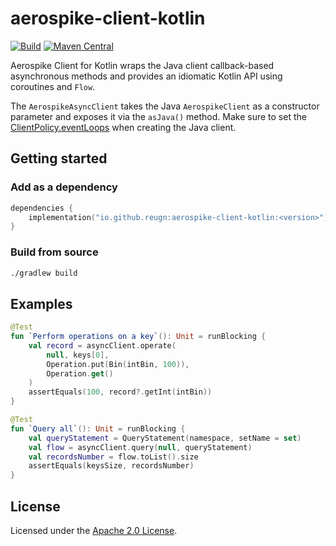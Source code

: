 # aerospike-client-kotlin
[![Build](https://github.com/reugn/aerospike-client-kotlin/actions/workflows/build.yml/badge.svg)](https://github.com/reugn/aerospike-client-kotlin/actions/workflows/build.yml)
[![Maven Central](https://maven-badges.herokuapp.com/maven-central/io.github.reugn/aerospike-client-kotlin/badge.svg)](https://maven-badges.herokuapp.com/maven-central/io.github.reugn/aerospike-client-kotlin/)

Aerospike Client for Kotlin wraps the Java client callback-based asynchronous methods and provides an idiomatic Kotlin API using coroutines and `Flow`.

The `AerospikeAsyncClient` takes the Java `AerospikeClient` as a constructor parameter and exposes it via the `asJava()` method.
Make sure to set the [ClientPolicy.eventLoops](https://docs.aerospike.com/docs/client/java/usage/async/eventloop.html) when creating the Java client.

## Getting started
### Add as a dependency
```kotlin
dependencies {
    implementation("io.github.reugn:aerospike-client-kotlin:<version>")
}
```

### Build from source
```sh
./gradlew build
```

## Examples
```kotlin
@Test
fun `Perform operations on a key`(): Unit = runBlocking {
    val record = asyncClient.operate(
        null, keys[0],
        Operation.put(Bin(intBin, 100)),
        Operation.get()
    )
    assertEquals(100, record?.getInt(intBin))
}

@Test
fun `Query all`(): Unit = runBlocking {
    val queryStatement = QueryStatement(namespace, setName = set)
    val flow = asyncClient.query(null, queryStatement)
    val recordsNumber = flow.toList().size
    assertEquals(keysSize, recordsNumber)
}
```

## License
Licensed under the [Apache 2.0 License](./LICENSE).

